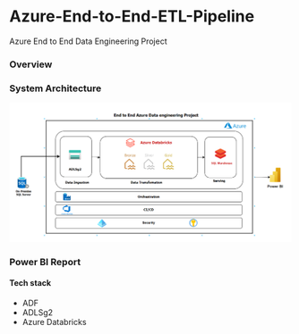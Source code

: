 # Azure-End-to-End-ETL-Pipeline
Azure End to End Data Engineering Project


### Overview


### System Architecture

![Alt text](./assets/Architechture.png "a title")


### Power BI Report


#### Tech stack
- ADF
- ADLSg2
- Azure Databricks

